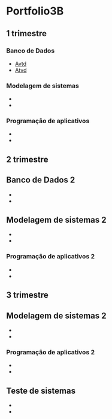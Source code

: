 # Portfolio3B

## 1 trimestre
### Banco de Dados 
- [Avtd](BancoDados/Atvd)
- [Atvd](BancoDados/Atvd2)

### Modelagem de sistemas 
- []()
- []()

### Programação de aplicativos
- []()
- []()

## 2 trimestre 
## Banco de Dados 2
- []()
- []()

## Modelagem de sistemas 2
- []()
- []()

### Programação de aplicativos 2
- []()
- []()

## 3 trimestre
## Modelagem de sistemas 2
- []()
- []()

### Programação de aplicativos 2
- []()
- []()

## Teste de sistemas 
- []()
- []()
